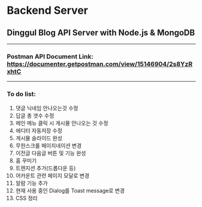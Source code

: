 # Backend Server
## Dinggul Blog API Server with Node.js &amp; MongoDB
***
### Postman API Document Link: <https://documenter.getpostman.com/view/15146904/2s8YzRxhtC>
***
### To do list:
  1. 댓글 닉네임 안나오는것 수정
  2. 답글 총 갯수 수정
  3. 메인 메뉴 클릭 시 게시물 안나오는 것 수정
  4. 에디터 자동저장 수정
  5. 게시물 슬라이드 완성
  6. 무한스크롤 페이지네이션 변경
  7. 이전글 다음글 버튼 및 기능 완성
  8. 홈 꾸미기
  9. 트렌지션 추가(드롭다운 등)
  10. 어카운트 관련 페이지 모달로 변경
  11. 알람 기능 추가
  12. 현재 사용 중인 Dialog를 Toast message로 변경
  13. CSS 정리
